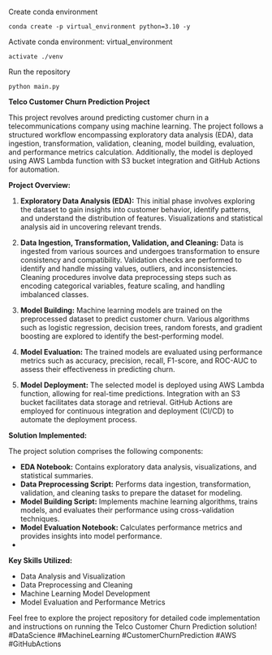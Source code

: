 Create conda environment 
``` 
conda create -p virtual_environment python=3.10 -y 
``` 
Activate conda environment: virtual_environment 
``` 
activate ./venv 
``` 
Run the repository 
``` 
python main.py 
```
**Telco Customer Churn Prediction Project**

This project revolves around predicting customer churn in a telecommunications company using machine learning. The project follows a structured workflow encompassing exploratory data analysis (EDA), data ingestion, transformation, validation, cleaning, model building, evaluation, and performance metrics calculation. Additionally, the model is deployed using AWS Lambda function with S3 bucket integration and GitHub Actions for automation.

**Project Overview:**

1. **Exploratory Data Analysis (EDA):** This initial phase involves exploring the dataset to gain insights into customer behavior, identify patterns, and understand the distribution of features. Visualizations and statistical analysis aid in uncovering relevant trends.

2. **Data Ingestion, Transformation, Validation, and Cleaning:** Data is ingested from various sources and undergoes transformation to ensure consistency and compatibility. Validation checks are performed to identify and handle missing values, outliers, and inconsistencies. Cleaning procedures involve data preprocessing steps such as encoding categorical variables, feature scaling, and handling imbalanced classes.

3. **Model Building:** Machine learning models are trained on the preprocessed dataset to predict customer churn. Various algorithms such as logistic regression, decision trees, random forests, and gradient boosting are explored to identify the best-performing model.

4. **Model Evaluation:** The trained models are evaluated using performance metrics such as accuracy, precision, recall, F1-score, and ROC-AUC to assess their effectiveness in predicting churn.

5. **Model Deployment:** The selected model is deployed using AWS Lambda function, allowing for real-time predictions. Integration with an S3 bucket facilitates data storage and retrieval. GitHub Actions are employed for continuous integration and deployment (CI/CD) to automate the deployment process.

**Solution Implemented:**

The project solution comprises the following components:

- **EDA Notebook:** Contains exploratory data analysis, visualizations, and statistical summaries.
- **Data Preprocessing Script:** Performs data ingestion, transformation, validation, and cleaning tasks to prepare the dataset for modeling.
- **Model Building Script:** Implements machine learning algorithms, trains models, and evaluates their performance using cross-validation techniques.
- **Model Evaluation Notebook:** Calculates performance metrics and provides insights into model performance.
- 
**Key Skills Utilized:**

- Data Analysis and Visualization
- Data Preprocessing and Cleaning
- Machine Learning Model Development
- Model Evaluation and Performance Metrics

Feel free to explore the project repository for detailed code implementation and instructions on running the Telco Customer Churn Prediction solution! #DataScience #MachineLearning #CustomerChurnPrediction #AWS #GitHubActions